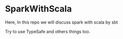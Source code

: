 # SparkWithScala
Here, In this repo we will discuss spark with scala by sbt

Try to use TypeSafe and others things too. 
